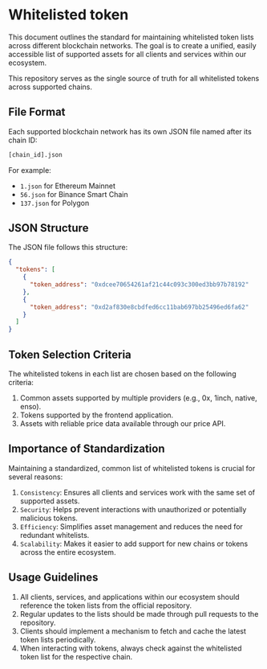 # Whitelisted token

This document outlines the standard for maintaining whitelisted token lists across different blockchain networks.
The goal is to create a unified, easily accessible list of supported assets for all clients and services within our ecosystem.

This repository serves as the single source of truth for all whitelisted tokens across supported chains.

## File Format

Each supported blockchain network has its own JSON file named after its chain ID:

```sh
[chain_id].json
```

For example:

* `1.json` for Ethereum Mainnet
* `56.json` for Binance Smart Chain
* `137.json` for Polygon

## JSON Structure

The JSON file follows this structure:

```json
{
  "tokens": [
    {
      "token_address": "0xdcee70654261af21c44c093c300ed3bb97b78192"
    },
    {
      "token_address": "0xd2af830e8cbdfed6cc11bab697bb25496ed6fa62"
    }
  ]
}
```

## Token Selection Criteria

The whitelisted tokens in each list are chosen based on the following criteria:

1. Common assets supported by multiple providers (e.g., 0x, 1inch, native, enso).
2. Tokens supported by the frontend application.
3. Assets with reliable price data available through our price API.

## Importance of Standardization

Maintaining a standardized, common list of whitelisted tokens is crucial for several reasons:

1. `Consistency`: Ensures all clients and services work with the same set of supported assets.
2. `Security`: Helps prevent interactions with unauthorized or potentially malicious tokens.
3. `Efficiency`: Simplifies asset management and reduces the need for redundant whitelists.
4. `Scalability`: Makes it easier to add support for new chains or tokens across the entire ecosystem.

## Usage Guidelines

1. All clients, services, and applications within our ecosystem should reference the token lists from the official repository.
2. Regular updates to the lists should be made through pull requests to the repository.
3. Clients should implement a mechanism to fetch and cache the latest token lists periodically.
4. When interacting with tokens, always check against the whitelisted token list for the respective chain.

